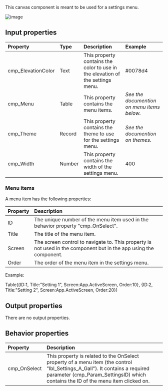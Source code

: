 This canvas component is meant to be used for a settings menu.

![image](https://user-images.githubusercontent.com/35654198/197229537-2a60e298-8330-480b-a5a7-873241c19ff0.png)

## **Input properties**

| Property | Type | Description | Example |
| :--- | :--- | :--- | :--- |
| cmp_ElevationColor | Text | This property contains the color to use in the elevation of the settings menu. | #0078d4 |
| cmp_Menu | Table | This property contains the menu items. | *See the documention on menu items below.* |
| cmp_Theme | Record | This property contains the theme to use for the settings menu. | *See the documention on themes.* |
| cmp_Width | Number | This property contains the width of the settings menu. | 400 |

### Menu items

A menu item has the following properties:

| Property | Description |
| :--- | :--- |
| ID | The unique number of the menu item used in the behavior property "cmp_OnSelect". |
| Title | The title of the menu item. |
| Screen | The screen control to navigate to. This property is not used in the component but in the app using the component. |
| Order | The order of the menu item in the settings menu. |

Example:

Table({ID:1, Title:"Setting 1", Screen:App.ActiveScreen, Order:10}, {ID:2, Title:"Setting 2", Screen:App.ActiveScreen, Order:20})

## **Output properties**

There are no output properties.

## **Behavior properties**

| Property | Description |
| :--- | :--- |
| cmp_OnSelect | This property is related to the OnSelect property of a menu item (the control "lbl_Settings_A_Gall"). It contains a required parameter (cmp_Param_SettingsID) which contains the ID of the menu item clicked on. |
